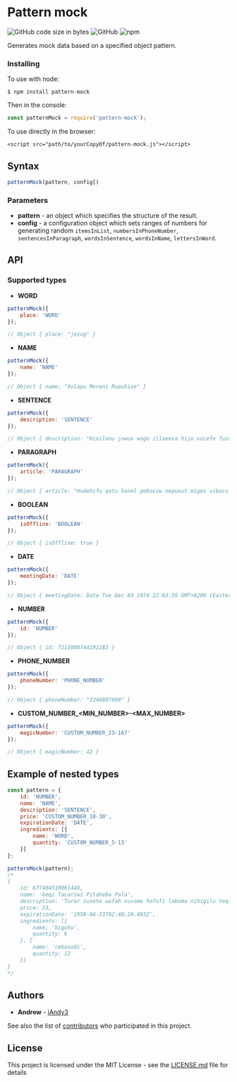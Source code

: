 # Pattern mock
![GitHub code size in bytes](https://img.shields.io/github/languages/code-size/iAndy3/pattern-mock?label=Code%20size) ![GitHub](https://img.shields.io/github/license/iAndy3/pattern-mock?label=License) ![npm](https://img.shields.io/npm/v/pattern-mock?label=Stable%20version)

Generates mock data based on a specified object pattern.

### Installing
To use with node:
```
$ npm install pattern-mock
```

Then in the console:
```javascript
const patternMock = require('pattern-mock');
```

To use directly in the browser:
```
<script src="path/to/yourCopyOf/pattern-mock.js"></script>
```

## Syntax
```javascript
patternMock(pattern, config[)
```

### Parameters
* **pattern** - an object which specifies the structure of the result.
* **config** - a configuration object which sets ranges of numbers for generating random `itemsInList`, `numbersInPhoneNumber`, `sentencesInParagraph`, `wordsInSentence`, `wordsInName`, `lettersInWord`.
 
## API

### Supported types
* **WORD**
```javascript
patternMock({
	place: 'WORD'
}); 

// Object { place: "jezug" }
```
* **NAME**
```javascript
patternMock({
	name: 'NAME'
}); 

// Object { name: "Xolapu Moreni Rupuhixe" }
```
* **SENTENCE**
```javascript
patternMock({
	description: 'SENTENCE'
}); 

// Object { description: "Hivilonu jowux wogo zilaxexa hijo vocefe fuzar." }
```
* **PARAGRAPH**
```javascript
patternMock({
	article: 'PARAGRAPH'
});

// Object { article: "Hudehifu qatu hanel peboviw nepuxut miges vibocu zatipe retuq. Bihu safa juzu tufuho bojap rimapo hovuqasi faha vezu. Dicewama yivusuhu valuy qunowaci jixun. Xoyuvo befo rorer tudo qabac butap pezu tebawup cedow. Puvasar tote xeqer cuxeduzo wico zequrefi lirabad periniw. Jamopofe cucojuh menu cawete denipivu." }
```
* **BOOLEAN**
```javascript
patternMock({
	isOffline: 'BOOLEAN'
}); 

// Object { isOffline: true }
```
* **DATE**
```javascript
patternMock({
	meetingDate: 'DATE'
}); 

// Object { meetingDate: Date Tue Dec 03 1974 22:03:35 GMT+0200 (Eastern European Standard Time) }
```
* **NUMBER**
```javascript
patternMock({
	id: 'NUMBER'
}); 

// Object { id: 7111080744192283 }
```
* **PHONE_NUMBER**
```javascript
patternMock({
	phoneNumber: 'PHONE_NUMBER'
}); 

// Object { phoneNumber: "3346807899" }
```
* **CUSTOM_NUMBER_<MIN_NUMBER>-<MAX_NUMBER>**
```javascript
patternMock({
	magicNumber: 'CUSTOM_NUMBER_23-167'
}); 

// Object { magicNumber: 42 }
```

## Example of nested types

```javascript
const pattern = {
	id: 'NUMBER',
	name: 'NAME',
	description: 'SENTENCE',
	price: 'CUSTOM_NUMBER_10-30',
	expirationDate: 'DATE',
	ingredients: [{
		name: 'WORD',
		quantity: 'CUSTOM_NUMBER_5-13'
	}]
};

patternMock(pattern);
/*
{
	id: 677404510061448,
	name: 'Geqi Tacariwi Pitaheba Pala',
	description: 'Turar suvete wofah xuvome hofufi laboma nihigilu teqiz.',
	price: 23,
	expirationDate: '1958-04-23T02:48:28.493Z',
	ingredients: [{
		name: 'bigohu',
		quantity: 6
	}, {
		name: 'ceboxodi',
		quantity: 12
	}]
}
*/
```

## Authors
* **Andrew** - [iAndy3](https://github.com/iAndy3)

See also the list of [contributors](https://github.com/iAndy3/pattern-mock/graphs/contributors) who participated in this project.

## License
This project is licensed under the MIT License - see the [LICENSE.md](LICENSE.md) file for details